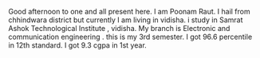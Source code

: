 Good afternoon to one and all present here.
I am Poonam Raut.
I hail from chhindwara district but currently I am living in vidisha.
i study in Samrat Ashok Technological Institute , vidisha.
My branch is Electronic and communication engineering .
this is my 3rd semester.
I got 96.6 percentile in 12th standard.
I got 9.3 cgpa in 1st year.
